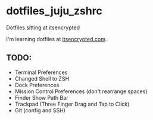 # dotfiles_juju_zshrc
Dotfiles sitting at itsencrypted

I'm learning dotfiles at [itsencrypted.com](https://itsencrypted.com).

## TODO:

- Terminal Preferences
- Changed Shell to ZSH
- Dock Preferences
- Mission Control Preferences (don't rearrange spaces)
- Finder Show Path Bar
- Trackpad (Three Finger Drag and Tap to Click)
- Git (config and SSH)

